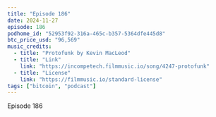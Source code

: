 ```yaml
---
title: "Episode 186"
date: 2024-11-27
episode: 186
podhome_id: "52953f92-316a-465c-b357-5364dfe445d8"
btc_price_usd: "96,569"
music_credits:
  - title: "Protofunk by Kevin MacLeod"
  - title: "Link"
    link: "https://incompetech.filmmusic.io/song/4247-protofunk"
  - title: "License"
    link: "https://filmmusic.io/standard-license"
tags: ["bitcoin", "podcast"]
---
```


Episode 186